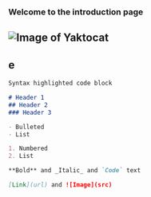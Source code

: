 ### Welcome to the introduction page

## ![Image of Yaktocat](https://github.com/yazhou2019/introduction/blob/master/image/cui11.png)


## e


```markdown
Syntax highlighted code block

# Header 1
## Header 2
### Header 3

- Bulleted
- List

1. Numbered
2. List

**Bold** and _Italic_ and `Code` text

[Link](url) and ![Image](src)
```


